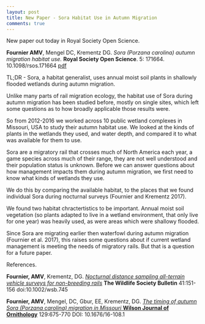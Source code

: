 ```yaml
---
layout: post
title: New Paper - Sora Habitat Use in Autumn Migration
comments: true
---
```


New paper out today in Royal Society Open Science. 

**Fournier AMV**, Mengel DC, Krementz DG. *Sora (Porzana carolina) autumn migration habitat use.* **Royal Society Open Science**. 5: 171664. 10.1098/rsos.171664 [pdf](https://github.com/aurielfournier/aurielfournier.github.io/blob/master/_pdfs/Fournier_et_al_2018_sora_habitat.pdf)

TL;DR - Sora, a habitat generalist, uses annual moist soil plants in shallowly flooded wetlands during autumn migration. 

Unlike many parts of rail migration ecology, the habitat use of Sora during autumn migration has been studied before, mostly on single sites, which left some questions as to how broadly applicable those results were. 

So from 2012-2016 we worked across 10 public wetland complexes in Missouri, USA to study their autumn habitat use. We looked at the kinds of plants in the wetlands they used, and water depth, and compared it to what was available for them to use. 

Sora are a migratory rail that crosses much of North America each year, a game species across much of their range, they are not well understood and their population status is unknown. Before we can answer questions about how management impacts them during autumn migration, we first need to know what kinds of wetlands they use. 

We do this by comparing the available habitat, to the places that we found individual Sora during nocturnal surveys (Fournier and Krementz 2017). 

We found two habitat chractertistics to be important. Annual moist soil vegetation (so plants adapted to live in a wetland environment, that only live for one year) was heavily used, as were areas which were shallowy flooded. 

Since Sora are migrating earlier then waterfowl during autumn migration (Fournier et al. 2017), this raises some questions about if current wetland management is meeting the needs of migratory rails. But that is a question for a future paper. 


References. 


**Fournier, AMV**, Krementz, DG. [*Nocturnal distance sampling all-terrain vehicle surveys for non-breeding rails*](https://github.com/aurielfournier/aurielfournier.github.io/blob/master/_pdfs/Fournier_et_al-2017-Wildlife_Society_Bulletin.pdf) **The Wildlife Society Bulletin** 41:151-156 doi:10.1002/wsb.745 


**Fournier, AMV**, Mengel, DC, Gbur, EE, Krementz, DG. [*The timing of autumn Sora (Porzana carolina) migration in Missouri* **Wilson Journal of Ornithology**](https://github.com/aurielfournier/aurielfournier.github.io/blob/master/_pdfs/Fournier_et_al_2017_Wilson.pdf) 129:675-770 DOI: 10.1676/16-108.1
